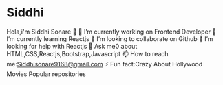 # Siddhi
Hola,i'm Siddhi Sonare 👋 🔭 I’m currently working on Frontend Developer 🌱 I’m currently learning Reactjs 👯 I’m looking to collaborate on Github 🤔 I’m looking for help with Reactjs 💬 Ask me0 about HTML,CSS,Reactjs,Bootstrap,Javascript 📫 How to reach me:Siddhisonare9168@gmail.com  ⚡ Fun fact:Crazy About Hollywood Movies Popular repositories
